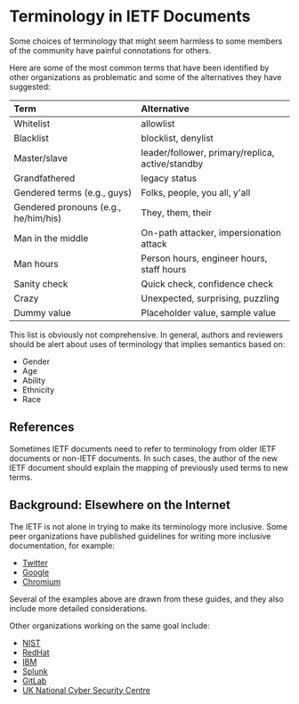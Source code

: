 # Terminology in IETF Documents

Some choices of terminology that might seem harmless to some members of the community have painful connotations for others.  

Here are some of the most common terms that have been identified by other organizations as problematic and some of the alternatives they have suggested:

| Term                                  | Alternative                                       |
|:--------------------------------------|:--------------------------------------------------|
| Whitelist                             | allowlist                                         |
| Blacklist	                            | blocklist, denylist                               |
| Master/slave                          | leader/follower, primary/replica, active/standby  |
| Grandfathered	                        | legacy status                                     |
| Gendered terms (e.g., guys)           | Folks, people, you all, y'all                     |
| Gendered pronouns (e.g., he/him/his)  | They, them, their                                 |
| Man in the middle                     | On-path attacker, impersionation attack           |
| Man hours	                            | Person hours, engineer hours, staff hours         |
| Sanity check                          | Quick check, confidence check                     |
| Crazy                                 | Unexpected, surprising, puzzling                  |
| Dummy value                           | Placeholder value, sample value                   |

This list is obviously not comprehensive.  In general, authors and reviewers
should be alert about uses of terminology that implies semantics based on:

* Gender
* Age
* Ability
* Ethnicity
* Race

## References

Sometimes IETF documents need to refer to terminology from older IETF documents
or non-IETF documents. In such cases, the
author of the new IETF document should explain the mapping of previously used terms to new terms. 

## Background: Elsewhere on the Internet

The IETF is not alone in trying to make its terminology more inclusive.  Some
peer organizations have published guidelines for writing more inclusive
documentation, for example:

* [Twitter](https://twitter.com/TwitterEng/status/1278733305190342656)
* [Google](https://developers.google.com/style/inclusive-documentation)
* [Chromium](https://chromium.googlesource.com/chromium/src/+/master/styleguide/inclusive_code.md#racially-neutral)

Several of the examples above are drawn from these guides, and they also include
more detailed considerations.

Other organizations working on the same goal include:

* [NIST](https://www.politico.com/news/2020/06/25/agency-ends-use-technology-terms-racist-associations-339880)
* [RedHat](https://www.redhat.com/en/blog/making-open-source-more-inclusive-eradicating-problematic-language)
* [IBM](https://www.ibm.com/downloads/cas/2DZELQ4O)
* [Splunk](https://www.splunk.com/en_us/blog/leadership/biased-language-has-no-place-in-tech.html)
* [GitLab](https://gitlab.com/gitlab-org/gitlab/-/issues/221164)
* [UK National Cyber Security Centre](https://www.ncsc.gov.uk/blog-post/terminology-its-not-black-and-white)
